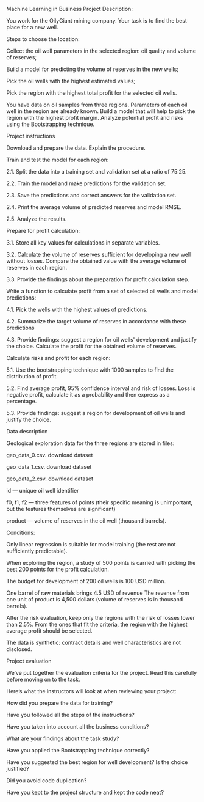 Machine Learning in Business Project Description:  

You work for the OilyGiant mining company. Your task is to find the best place for a new well. 

Steps to choose the location: 

Collect the oil well parameters in the selected region: oil quality and volume of reserves; 

Build a model for predicting the volume of reserves in the new wells; 

Pick the oil wells with the highest estimated values; 

Pick the region with the highest total profit for the selected oil wells. 

You have data on oil samples from three regions. Parameters of each oil well in the region are already known. Build a model that will help to pick the region with the highest profit margin. Analyze potential profit and risks using the Bootstrapping technique. 

Project instructions 

Download and prepare the data. Explain the procedure. 

Train and test the model for each region: 

2.1. Split the data into a training set and validation set at a ratio of 75:25. 

2.2. Train the model and make predictions for the validation set. 

2.3. Save the predictions and correct answers for the validation set. 

2.4. Print the average volume of predicted reserves and model RMSE. 

2.5. Analyze the results. 

Prepare for profit calculation: 

3.1. Store all key values for calculations in separate variables. 

3.2. Calculate the volume of reserves sufficient for developing a new well without losses. Compare the obtained value with the average volume of reserves in each region. 

3.3. Provide the findings about the preparation for profit calculation step. 

Write a function to calculate profit from a set of selected oil wells and model predictions: 

4.1. Pick the wells with the highest values of predictions.  

4.2. Summarize the target volume of reserves in accordance with these predictions 

4.3. Provide findings: suggest a region for oil wells' development and justify the choice. Calculate the profit for the obtained volume of reserves. 

Calculate risks and profit for each region: 

5.1. Use the bootstrapping technique with 1000 samples to find the distribution of profit. 

5.2. Find average profit, 95% confidence interval and risk of losses. Loss is negative profit, calculate it as a probability and then express as a percentage. 

5.3. Provide findings: suggest a region for development of oil wells and justify the choice. 

Data description 

Geological exploration data for the three regions are stored in files: 

geo_data_0.csv. download dataset 

geo_data_1.csv. download dataset 

geo_data_2.csv. download dataset 

id — unique oil well identifier 

f0, f1, f2 — three features of points (their specific meaning is unimportant, but the features themselves are significant) 

product — volume of reserves in the oil well (thousand barrels). 

Conditions: 

Only linear regression is suitable for model training (the rest are not sufficiently predictable). 

When exploring the region, a study of 500 points is carried with picking the best 200 points for the profit calculation. 

The budget for development of 200 oil wells is 100 USD million. 

One barrel of raw materials brings 4.5 USD of revenue The revenue from one unit of product is 4,500 dollars (volume of reserves is in thousand barrels). 

After the risk evaluation, keep only the regions with the risk of losses lower than 2.5%. From the ones that fit the criteria, the region with the highest average profit should be selected. 

The data is synthetic: contract details and well characteristics are not disclosed. 

Project evaluation 

We’ve put together the evaluation criteria for the project. Read this carefully before moving on to the task. 

Here’s what the instructors will look at when reviewing your project: 

How did you prepare the data for training? 

Have you followed all the steps of the instructions? 

Have you taken into account all the business conditions? 

What are your findings about the task study? 

Have you applied the Bootstrapping technique correctly? 

Have you suggested the best region for well development? Is the choice justified? 

Did you avoid code duplication? 

Have you kept to the project structure and kept the code neat? 
